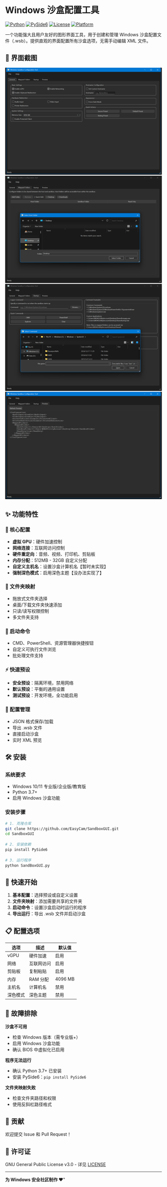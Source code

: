# Windows 沙盒配置工具

[![Python](https://img.shields.io/badge/Python-3.7+-blue.svg)](https://www.python.org/downloads/)
[![PySide6](https://img.shields.io/badge/PySide6-GUI-green.svg)](https://pypi.org/project/PySide6/)
[![License](https://img.shields.io/badge/License-GPL--3.0-red.svg)](LICENSE)
[![Platform](https://img.shields.io/badge/Platform-Windows-lightgrey.svg)](https://www.microsoft.com/windows)

一个功能强大且用户友好的图形界面工具，用于创建和管理 Windows 沙盒配置文件（.wsb）。提供直观的界面配置所有沙盒选项，无需手动编辑 XML 文件。

## 📸 界面截图

![常规设置](images/1-start.png)
![文件夹映射](images/2-mapfolder.png)
![启动命令](images/3-startup.png)
![实时预览](images/4-preview.png)

## ✨ 功能特性

### 🎯 核心配置

- **虚拟 GPU**：硬件加速控制
- **网络连接**：互联网访问控制
- **硬件重定向**：音频、视频、打印机、剪贴板
- **内存分配**：512MB - 32GB 自定义分配
- **自定义主机名**：设置沙盒计算机名【暂时未实现】
- **强制深色模式**：启用深色主题【没办法实现了】

### 📁 文件夹映射

- 拖放式文件夹选择
- 桌面/下载文件夹快速添加
- 只读/读写权限控制
- 多文件夹支持

### 🚀 启动命令

- CMD、PowerShell、资源管理器快捷按钮
- 自定义可执行文件浏览
- 批处理文件支持

### ⚡ 快速预设

- **安全预设**：隔离环境，禁用网络
- **默认预设**：平衡的通用设置
- **测试预设**：开发环境，全功能启用

### 💾 配置管理

- JSON 格式保存/加载
- 导出 .wsb 文件
- 直接启动沙盒
- 实时 XML 预览

## 🛠️ 安装

### 系统要求

- Windows 10/11 专业版/企业版/教育版
- Python 3.7+
- 启用 Windows 沙盒功能

### 安装步骤

```bash
# 1. 克隆仓库
git clone https://github.com/EasyCam/SandboxGUI.git
cd SandboxGUI

# 2. 安装依赖
pip install PySide6

# 3. 运行程序
python SandBoxGUI.py
```

## 🎯 快速开始

1. **基本配置**：选择预设或自定义设置
2. **文件夹映射**：添加需要共享的文件夹
3. **启动命令**：设置沙盒启动时运行的程序
4. **导出运行**：导出 .wsb 文件并启动沙盒

## 📋 配置选项

| 选项     | 描述       | 默认值  |
| -------- | ---------- | ------- |
| vGPU     | 硬件加速   | 启用    |
| 网络     | 互联网访问 | 启用    |
| 剪贴板   | 复制粘贴   | 启用    |
| 内存     | RAM 分配   | 4096 MB |
| 主机名   | 计算机名   | 禁用    |
| 深色模式 | 深色主题   | 禁用    |

## 🐛 故障排除

**沙盒不可用**

- 检查 Windows 版本（需专业版+）
- 启用 Windows 沙盒功能
- 确认 BIOS 中虚拟化已启用

**程序无法运行**

- 确认 Python 3.7+ 已安装
- 安装 PySide6：`pip install PySide6`

**文件夹映射失败**

- 检查文件夹路径和权限
- 使用反斜杠路径格式

## 🤝 贡献

欢迎提交 Issue 和 Pull Request！

## 📝 许可证

GNU General Public License v3.0 - 详见 [LICENSE](LICENSE)

---

**为 Windows 安全社区制作 ❤️**"

